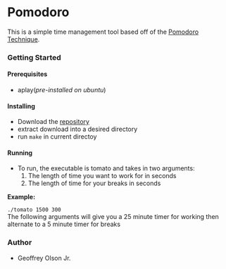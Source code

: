 # Pomodoro
This is a simple time management tool based off of the [Pomodoro Technique](https://en.wikipedia.org/wiki/Pomodoro_Technique "Pomodoro Technique").

### Getting Started
#### Prerequisites 
  - aplay(*pre-installed on ubuntu*)

#### Installing
  - Download the [repository](https://github.com/geoolson/PomodoroTimer/archive/master.zip "repository")
  - extract download into a desired directory
  - run `make` in current directoy

#### Running
  - To run, the executable is tomato and takes in two arguments:
    1.  The length of time you want to work for in seconds
    2.   The length of time for your breaks in seconds

  **Example:**

  `./tomato 1500 300`  
  The following arguments will give you a 25 minute timer for working then alternate to a 5 minute timer for breaks

### Author
  - Geoffrey Olson Jr.
